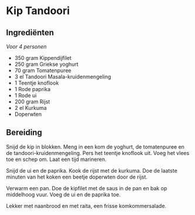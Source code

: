 # Kip Tandoori
## Ingrediënten
_Voor 4 personen_

- 350 gram Kippendijfilet
- 250 gram Griekse yoghurt
- 70 gram Tomatenpuree
- 3 el Tandoori Masala-kruidenmengeling
- 1 Teentje knoflook
- 1 Rode paprika
- 1 Rode ui
- 200 gram Rijst
- 2 el Kurkuma
- Doperwten

## Bereiding
Snijd de kip in blokken. Meng in een kom de yoghurt, de tomatenpuree en de tandoori-kruidenmengeling. Pers het teentje knoflook uit. Voeg het vlees toe en schep om. Laat een tijd marineren.

Snijd de ui en de paprika. Kook de rijst met de kurkuma. Doe de laatste minuten van het koken een beetje doperwten door de rijst.

Verwarm een pan. Doe de kipfilet met de saus in de pan en bak op middelhoog vuur. Voeg de ui en de paprika toe.

Lekker met naanbrood en met raita, een frisse komkommersalade.
